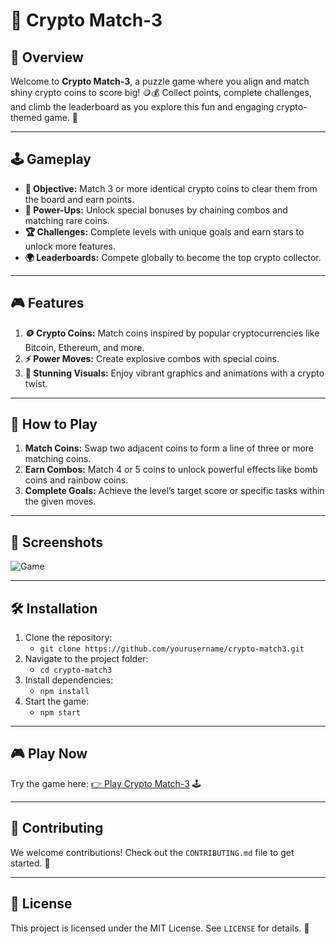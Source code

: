 # 💎 Crypto Match-3

## 🌟 Overview
Welcome to **Crypto Match-3**, a puzzle game where you align and match shiny crypto coins to score big! 🪙💰 Collect points, complete challenges, and climb the leaderboard as you explore this fun and engaging crypto-themed game. 🚀

---

## 🕹️ Gameplay
- **🎯 Objective:** Match 3 or more identical crypto coins to clear them from the board and earn points.
- **💎 Power-Ups:** Unlock special bonuses by chaining combos and matching rare coins.
- **🏆 Challenges:** Complete levels with unique goals and earn stars to unlock more features.
- **🌍 Leaderboards:** Compete globally to become the top crypto collector.

---

## 🎮 Features
1. **🪙 Crypto Coins:** Match coins inspired by popular cryptocurrencies like Bitcoin, Ethereum, and more.
2. **⚡ Power Moves:** Create explosive combos with special coins.
3. **🎨 Stunning Visuals:** Enjoy vibrant graphics and animations with a crypto twist.

---

## 🚀 How to Play
1. **Match Coins:** Swap two adjacent coins to form a line of three or more matching coins.
2. **Earn Combos:** Match 4 or 5 coins to unlock powerful effects like bomb coins and rainbow coins.
3. **Complete Goals:** Achieve the level’s target score or specific tasks within the given moves.

---

## 📸 Screenshots
![Game](https://example.com/images/main-menu.png)

---

## 🛠️ Installation
1. Clone the repository:
   - `git clone https://github.com/yourusername/crypto-match3.git`
2. Navigate to the project folder:
   - `cd crypto-match3`
3. Install dependencies:
   - `npm install`
4. Start the game:
   - `npm start`

---

## 🎮 Play Now
Try the game here: [👉 Play Crypto Match-3](https://play.unity.com/en/games/f161aa90-0243-4ed2-940a-e351ed7d183b/crypyo-match3) 🕹️

---

## 🤝 Contributing
We welcome contributions! Check out the `CONTRIBUTING.md` file to get started. 🚀

---

## 📜 License
This project is licensed under the MIT License. See `LICENSE` for details. 📄
